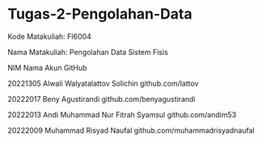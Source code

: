 # Tugas-2-Pengolahan-Data

Kode Matakuliah: FI6004

Nama Matakuliah: Pengolahan Data Sistem Fisis



NIM	      Nama	                            Akun GitHub

20221305	Alwali Walyatalattov Solichin	    github.com/lattov

20222017	Beny Agustirandi	                github.com/benyagustirandi

20222013	Andi Muhammad Nur Fitrah Syamsul	github.com/andim53

20222009	Muhammad Risyad Naufal	          github.com/muhammadrisyadnaufal



